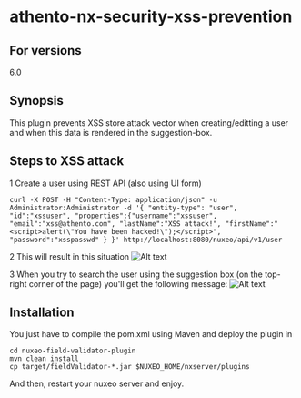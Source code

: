 # athento-nx-security-xss-prevention

## For versions
6.0

## Synopsis

This plugin prevents XSS store attack vector when creating/editting a user and when this data is rendered in the suggestion-box.

## Steps to XSS attack

1 Create a user using REST API (also using UI form)
```{r, engine='bash', count_lines}
curl -X POST -H "Content-Type: application/json" -u Administrator:Administrator -d '{ "entity-type": "user", "id":"xssuser", "properties":{"username":"xssuser", "email":"xss@athento.com", "lastName":"XSS attack!", "firstName":"<script>alert(\"You have been hacked!\");</script>", "password":"xsspasswd" } }' http://localhost:8080/nuxeo/api/v1/user
```

2 This will result in this situation
![Alt text](http://oi64.tinypic.com/2cwkhma.jpg "Dangerous user created")


3 When you try to search the user using the suggestion box (on the top-right corner of the page) you'll get the following message:
![Alt text](http://oi68.tinypic.com/ivhg6t.jpg "XSS attack success")


## Installation

You just have to compile the pom.xml using Maven and deploy the plugin in 
```{r, engine='bash', count_lines}
cd nuxeo-field-validator-plugin
mvn clean install
cp target/fieldValidator-*.jar $NUXEO_HOME/nxserver/plugins
```
And then, restart your nuxeo server and enjoy.
